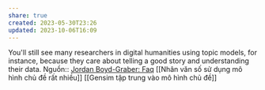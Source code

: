 ```yaml
---
share: true
created: 2023-05-30T23:26
updated: 2023-10-06T16:09
---
```

You'll still see many researchers in digital humanities using topic models, for instance, because they care about telling a good story and understanding their data.
Nguồn:: [Jordan Boyd-Graber: Faq](http://users.umiacs.umd.edu/~jbg/static/faq.html)
[[Nhân văn số sử dụng mô hình chủ đề rất nhiều]] 
[[Gensim tập trung vào mô hình chủ đề]] 
